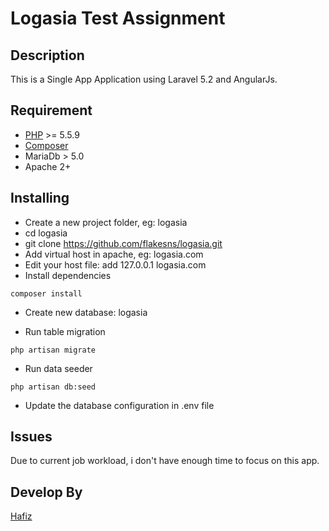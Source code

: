 # Logasia Test Assignment

## Description
This is a Single App Application using Laravel 5.2 and AngularJs.

## Requirement
* [PHP](http://php.net/supported-versions.php) >= 5.5.9
* [Composer](https://getcomposer.org/)
* MariaDb > 5.0
* Apache 2+

## Installing
- Create a new project folder, eg: logasia
- cd logasia
- git clone https://github.com/flakesns/logasia.git
- Add virtual host in apache, eg: logasia.com
- Edit your host file: add 127.0.0.1 logasia.com
- Install dependencies
```
composer install
```

- Create new database: logasia

- Run table migration
```
php artisan migrate
```

- Run data seeder

```
php artisan db:seed
```

- Update the database configuration in .env file


## Issues
Due to current job workload, i don't have enough time to focus on this app.

## Develop By
[Hafiz](http://hafiznor.wordpress.com)




